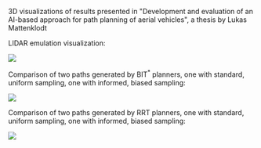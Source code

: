 3D visualizations of results presented in "Development and evaluation of an AI-based approach for path planning of aerial vehicles", a thesis by Lukas Mattenklodt

LIDAR emulation visualization:

![](https://github.com/lux-maker/3D-Visualization/blob/main/lidar.gif)

Comparison of two paths generated by BIT<sup>*</sup> planners, one with standard, uniform sampling, one with informed, biased sampling:

![](https://github.com/lux-maker/3D-Visualization/blob/main/bitstar.gif)

Comparison of two paths generated by RRT planners, one with standard, uniform sampling, one with informed, biased sampling:

![](https://github.com/lux-maker/3D-Visualization/blob/main/rrt.gif)
